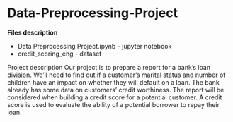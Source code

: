 # Data-Preprocessing-Project
<b> Files description </b>
<ul>
<li> Data Preprocessing Project.ipynb - jupyter notebook </li>
<li> credit_scoring_eng - dataset </li>
</ul>

<p>Project description Our project is to prepare a report for a bank&rsquo;s loan division. We&rsquo;ll need to find out if a customer&rsquo;s marital status and number of children have an impact on whether they will default on a loan. The bank already has some data on customers&rsquo; credit worthiness. The report will be considered when building a credit score for a potential customer. A credit score is used to evaluate the ability of a potential borrower to repay their loan.</p>

